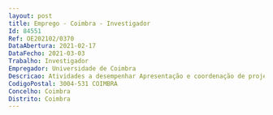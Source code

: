 ```yaml
--- 
layout: post
title: Emprego - Coimbra - Investigador
Id: 84551
Ref: OE202102/0370
DataAbertura: 2021-02-17
DataFecho: 2021-03-03
Trabalho: Investigador
Empregador: Universidade de Coimbra
Descricao: Atividades a desempenhar Apresentação e coordenação de projetos no âmbito do grupo de trabalho Léxico e Modelização Computacional Produção de investigação que otimize a descrição lexicográfica Desenvolvimento de bases de dados lexicais Extração automática de informação lexical de corpora Conceção e desenvolvimento de recursos lexicográficos computacionais 
CodigoPostal: 3004-531 COIMBRA
Concelho: Coimbra
Distrito: Coimbra
--- 
```

